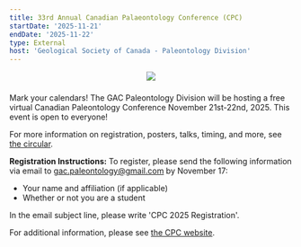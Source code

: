 ```yaml
---
title: 33rd Annual Canadian Palaeontology Conference (CPC)
startDate: '2025-11-21'
endDate: '2025-11-22'
type: External
host: 'Geological Society of Canada - Paleontology Division'
---
```


<div style="display: flex; align-items: center; justify-content: center; padding-bottom: 8px;"><img src="/events/2025/external/CPC_2025_SaveTheDate.png" style="max-width: min(50%, 400px)"></div>

Mark your calendars! The GAC Paleontology Division will be hosting a free virtual Canadian Paleontology Conference November 21st-22nd, 2025. This event is open to everyone!

For more information on registration, posters, talks, timing, and more, see [the circular](/events/2025/external/gacpd/CPC%202025%20First%20Circular.pdf).

**Registration Instructions:** To register, please send the following information via email to [gac.paleontology@gmail.com](mailto:gac.paleontology@gmail.com) by November 17:
- Your name and affiliation (if applicable)
- Whether or not you are a student

In the email subject line, please write 'CPC 2025 Registration'.

For additional information, please see [the CPC website](https://www.gacpd.ca/cpc).
